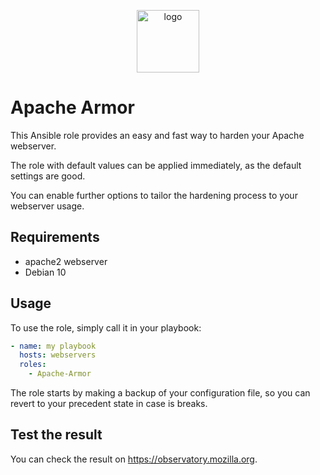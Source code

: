 <p align="center">
<img width="100" src="https://image.flaticon.com/icons/svg/1000/1000913.svg" alt="logo">

# Apache Armor
</p>
This Ansible role provides an easy and fast way to harden your Apache webserver.

The role with default values can be applied immediately, as the default settings are good.

You can enable further options to tailor the hardening process to your webserver usage.

## Requirements
- apache2 webserver
- Debian 10

## Usage
To use the role, simply call it in your playbook:
```yaml
- name: my playbook
  hosts: webservers
  roles:
    - Apache-Armor
```
The role starts by making a backup of your configuration file, so you can revert to your precedent state in case is breaks.

## Test the result
You can check the result on https://observatory.mozilla.org.
